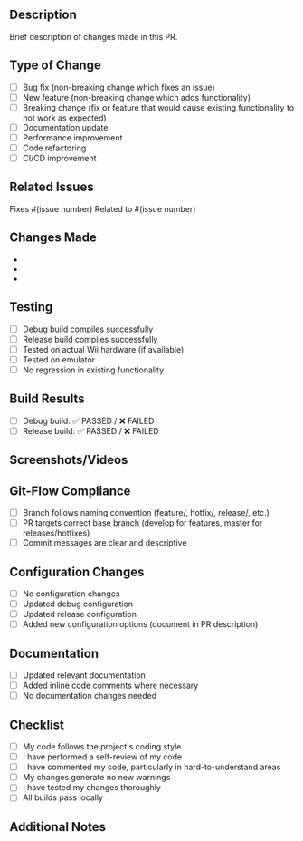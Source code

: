 ## Description
Brief description of changes made in this PR.

## Type of Change
<!-- Mark the relevant option with an [x] -->
- [ ] Bug fix (non-breaking change which fixes an issue)
- [ ] New feature (non-breaking change which adds functionality)
- [ ] Breaking change (fix or feature that would cause existing functionality to not work as expected)
- [ ] Documentation update
- [ ] Performance improvement
- [ ] Code refactoring
- [ ] CI/CD improvement

## Related Issues
<!-- Link to related issues using # -->
Fixes #(issue number)
Related to #(issue number)

## Changes Made
<!-- Detailed list of changes -->
- 
- 
- 

## Testing
<!-- Describe the tests you ran to verify your changes -->
- [ ] Debug build compiles successfully
- [ ] Release build compiles successfully
- [ ] Tested on actual Wii hardware (if available)
- [ ] Tested on emulator
- [ ] No regression in existing functionality

## Build Results
<!-- Fill this after CI runs -->
- [ ] Debug build: ✅ PASSED / ❌ FAILED
- [ ] Release build: ✅ PASSED / ❌ FAILED

## Screenshots/Videos
<!-- If applicable, add screenshots or videos to help explain your changes -->

## Git-Flow Compliance
<!-- Verify git-flow compliance -->
- [ ] Branch follows naming convention (feature/, hotfix/, release/, etc.)
- [ ] PR targets correct base branch (develop for features, master for releases/hotfixes)
- [ ] Commit messages are clear and descriptive

## Configuration Changes
<!-- If you modified config files -->
- [ ] No configuration changes
- [ ] Updated debug configuration
- [ ] Updated release configuration
- [ ] Added new configuration options (document in PR description)

## Documentation
- [ ] Updated relevant documentation
- [ ] Added inline code comments where necessary
- [ ] No documentation changes needed

## Checklist
- [ ] My code follows the project's coding style
- [ ] I have performed a self-review of my code
- [ ] I have commented my code, particularly in hard-to-understand areas
- [ ] My changes generate no new warnings
- [ ] I have tested my changes thoroughly
- [ ] All builds pass locally

## Additional Notes
<!-- Any additional information, concerns, or context for reviewers -->
